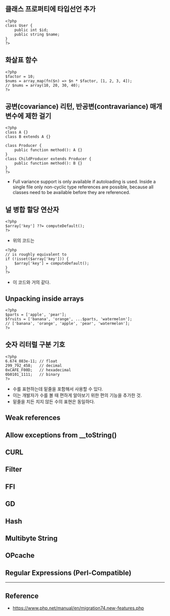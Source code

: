 ## 클래스 프로퍼티에 타입선언 추가
```
<?php
class User {
    public int $id;
    public string $name;
}
?>
```

## 화살표 함수
```
<?php
$factor = 10;
$nums = array_map(fn($n) => $n * $factor, [1, 2, 3, 4]);
// $nums = array(10, 20, 30, 40);
?>
```

## 공변(covariance) 리턴, 반공변(contravariance) 매개변수에 제한 걸기
```
<?php
class A {}
class B extends A {}

class Producer {
    public function method(): A {}
}
class ChildProducer extends Producer {
    public function method(): B {}
}
?>
```
- Full variance support is only available if autoloading is used. Inside a single file only non-cyclic type references are possible, because all classes need to be available before they are referenced.

## 널 병합 할당 연산자
```
<?php
$array['key'] ??= computeDefault();
?>
```
- 위의 코드는 
```
<?php
// is roughly equivalent to
if (!isset($array['key'])) {
    $array['key'] = computeDefault();
}
?>
```
- 이 코드와 거의 같다.

## Unpacking inside arrays
```
<?php
$parts = ['apple', 'pear'];
$fruits = ['banana', 'orange', ...$parts, 'watermelon'];
// ['banana', 'orange', 'apple', 'pear', 'watermelon'];
?>
```

## 숫자 리터럴 구분 기호
```
<?php
6.674_083e-11; // float
299_792_458;   // decimal
0xCAFE_F00D;   // hexadecimal
0b0101_1111;   // binary
?>
```
- 수를 표현하는데 밑줄을 포함해서 사용할 수 있다.
- 이는 개발자가 수를 볼 때 편하게 알아보기 위한 편의 기능을 추가한 것.
- 밑줄을 치든 치지 않든 수의 표현은 동일하다.

## Weak references
## Allow exceptions from __toString()
## CURL
## Filter 
## FFI 
## GD 
## Hash 
## Multibyte String
## OPcache 
## Regular Expressions (Perl-Compatible)

---

## Reference
- https://www.php.net/manual/en/migration74.new-features.php

